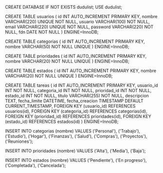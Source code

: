 CREATE DATABASE IF NOT EXISTS dudulist;
USE dudulist;

CREATE TABLE usuarios (
    id INT AUTO_INCREMENT PRIMARY KEY,
    nombre VARCHAR(220) UNIQUE NOT NULL,
    usuario VARCHAR(100) NOT NULL,
    email VARCHAR(220) UNIQUE NOT NULL,
    password VARCHAR(220) NOT NULL,
    fdn DATE NOT NULL
) ENGINE=InnoDB;

CREATE TABLE categorias (
    id INT AUTO_INCREMENT PRIMARY KEY,
    nombre VARCHAR(50) NOT NULL UNIQUE
) ENGINE=InnoDB;

CREATE TABLE prioridades (
    id INT AUTO_INCREMENT PRIMARY KEY,
    nombre VARCHAR(20) NOT NULL UNIQUE
) ENGINE=InnoDB;

CREATE TABLE estados (
    id INT AUTO_INCREMENT PRIMARY KEY,
    nombre VARCHAR(20) NOT NULL UNIQUE
) ENGINE=InnoDB;

CREATE TABLE tareas (
    id INT AUTO_INCREMENT PRIMARY KEY,
    usuario_id INT NOT NULL,
    categoria_id INT NOT NULL,
    prioridad_id INT NOT NULL,
    estado_id INT NOT NULL,
    titulo VARCHAR(255) NOT NULL,
    descripcion TEXT,
    fecha_limite DATETIME,
    fecha_creacion TIMESTAMP DEFAULT CURRENT_TIMESTAMP,
    FOREIGN KEY (usuario_id) REFERENCES usuarios(id),
    FOREIGN KEY (categoria_id) REFERENCES categorias(id),
    FOREIGN KEY (prioridad_id) REFERENCES prioridades(id),
    FOREIGN KEY (estado_id) REFERENCES estados(id)
) ENGINE=InnoDB;

INSERT INTO categorias (nombre) VALUES 
('Personal'),
('Trabajo'),
('Estudio'),
('Hogar'),
('Finanzas'),
('Salud'),
('Compras'),
('Proyectos'),
('Reuniones');

INSERT INTO prioridades (nombre) VALUES 
('Alta'),
('Media'),
('Baja');

INSERT INTO estados (nombre) VALUES 
('Pendiente'),
('En progreso'),
('Completada'),
('Cancelada');